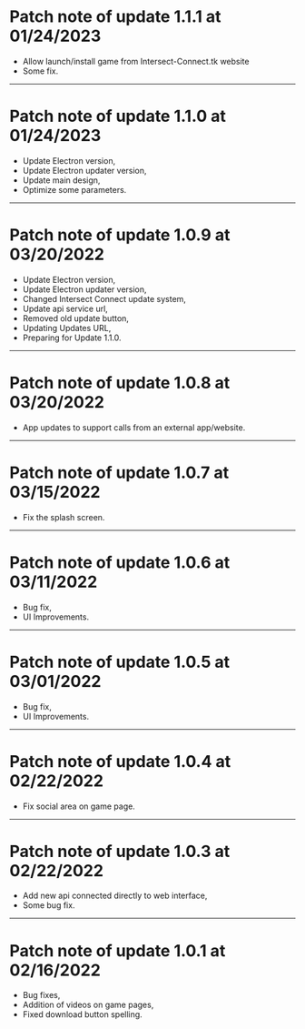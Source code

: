 # Patch note of update 1.1.1 at 01/24/2023

- Allow launch/install game from Intersect-Connect.tk website
- Some fix.
--------------------

# Patch note of update 1.1.0 at 01/24/2023

- Update Electron version,
- Update Electron updater version,
- Update main design,
- Optimize some parameters.
--------------------
# Patch note of update 1.0.9 at 03/20/2022

- Update Electron version,
- Update Electron updater version,
- Changed Intersect Connect update system,
- Update api service url,
- Removed old update button,
- Updating Updates URL,
- Preparing for Update 1.1.0.
--------------------
# Patch note of update 1.0.8 at 03/20/2022

- App updates to support calls from an external app/website.
--------------------
# Patch note of update 1.0.7 at 03/15/2022

* Fix the splash screen.
--------------------
# Patch note of update 1.0.6 at 03/11/2022

* Bug fix,
* UI Improvements.
--------------------
# Patch note of update 1.0.5 at 03/01/2022

* Bug fix,
* UI Improvements.
--------------------
# Patch note of update 1.0.4 at 02/22/2022

* Fix social area on game page.
--------------------
# Patch note of update 1.0.3 at 02/22/2022

* Add new api connected directly to web interface,
* Some bug fix.
--------------------
# Patch note of update 1.0.1 at 02/16/2022

* Bug fixes,
* Addition of videos on game pages,
* Fixed download button spelling.
